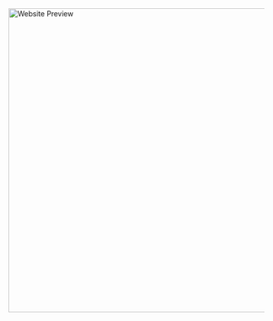 <a href="https://yourwebsite.com" target="_blank" rel="noopener noreferrer">
    <img src="https://yourwebsite.com/preview-image.jpg" alt="Website Preview" width="600" />
</a>
